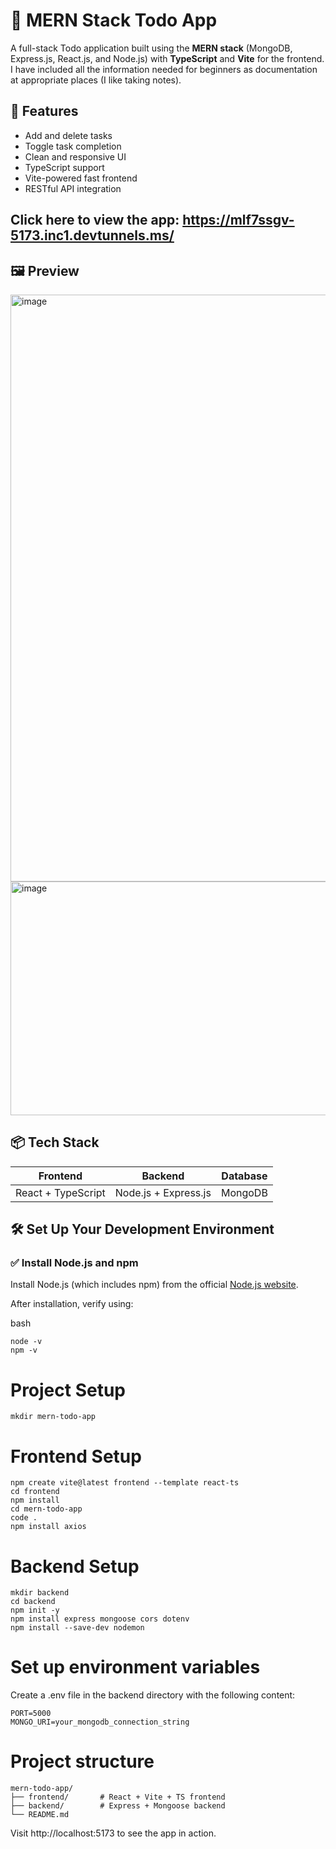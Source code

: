 
# 📝 MERN Stack Todo App

A full-stack Todo application built using the **MERN stack** (MongoDB, Express.js, React.js, and Node.js) with **TypeScript** and **Vite** for the frontend. I have included all the information needed for beginners as documentation at appropriate places (I like taking notes).   

## 🚀 Features

- Add and delete tasks
- Toggle task completion
- Clean and responsive UI
- TypeScript support
- Vite-powered fast frontend
- RESTful API integration

## Click here to view the app: https://mlf7ssgv-5173.inc1.devtunnels.ms/

## 🖼️ Preview
<img width="1920" height="939" alt="image" src="https://github.com/user-attachments/assets/4e784303-8986-4999-ac73-c98a9808727a" />

<img width="1920" height="374" alt="image" src="https://github.com/user-attachments/assets/8907829b-a5ac-49b2-a0fa-2c25c7863a2f" />

## 📦 Tech Stack

| Frontend          | Backend             | Database   |
|-------------------|---------------------|------------|
| React + TypeScript| Node.js + Express.js| MongoDB    |

## 🛠️ Set Up Your Development Environment

### ✅ Install Node.js and npm

Install Node.js (which includes npm) from the official [Node.js website](https://nodejs.org/).

After installation, verify using:


bash
```
node -v
npm -v
```

# Project Setup
```
mkdir mern-todo-app
```
# Frontend Setup
```
npm create vite@latest frontend --template react-ts
cd frontend
npm install
cd mern-todo-app
code .
npm install axios
```
# Backend Setup
```
mkdir backend
cd backend
npm init -y
npm install express mongoose cors dotenv
npm install --save-dev nodemon
```
# Set up environment variables
Create a .env file in the backend directory with the following content:
```
PORT=5000
MONGO_URI=your_mongodb_connection_string
```
# Project structure
```
mern-todo-app/
├── frontend/       # React + Vite + TS frontend
├── backend/        # Express + Mongoose backend
└── README.md
```
Visit http://localhost:5173 to see the app in action.
